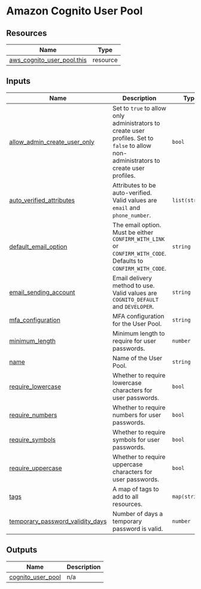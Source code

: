 # Amazon Cognito User Pool

## Resources

| Name | Type |
|------|------|
| [aws_cognito_user_pool.this](https://registry.terraform.io/providers/hashicorp/aws/latest/docs/resources/cognito_user_pool) | resource |

## Inputs

| Name | Description | Type | Default | Required |
|------|-------------|------|---------|:--------:|
| <a name="input_allow_admin_create_user_only"></a> [allow\_admin\_create\_user\_only](#input\_allow\_admin\_create\_user\_only) | Set to `true` to allow only administrators to create user profiles. Set to `false` to allow non-administrators to create user profiles. | `bool` | `true` | no |
| <a name="input_auto_verified_attributes"></a> [auto\_verified\_attributes](#input\_auto\_verified\_attributes) | Attributes to be auto-verified. Valid values are `email` and `phone_number`. | `list(string)` | `[]` | no |
| <a name="input_default_email_option"></a> [default\_email\_option](#input\_default\_email\_option) | The email option. Must be either `CONFIRM_WITH_LINK` or `CONFIRM_WITH_CODE`. Defaults to `CONFIRM_WITH_CODE`. | `string` | `"CONFIRM_WITH_CODE"` | no |
| <a name="input_email_sending_account"></a> [email\_sending\_account](#input\_email\_sending\_account) | Email delivery method to use. Valid values are `COGNITO_DEFAULT` and `DEVELOPER`. | `string` | `"COGNITO_DEFAULT"` | no |
| <a name="input_mfa_configuration"></a> [mfa\_configuration](#input\_mfa\_configuration) | MFA configuration for the User Pool. | `string` | `"OFF"` | no |
| <a name="input_minimum_length"></a> [minimum\_length](#input\_minimum\_length) | Minimum length to require for user passwords. | `number` | `16` | no |
| <a name="input_name"></a> [name](#input\_name) | Name of the User Pool. | `string` | n/a | yes |
| <a name="input_require_lowercase"></a> [require\_lowercase](#input\_require\_lowercase) | Whether to require lowercase characters for user passwords. | `bool` | `true` | no |
| <a name="input_require_numbers"></a> [require\_numbers](#input\_require\_numbers) | Whether to require numbers for user passwords. | `bool` | `true` | no |
| <a name="input_require_symbols"></a> [require\_symbols](#input\_require\_symbols) | Whether to require symbols for user passwords. | `bool` | `true` | no |
| <a name="input_require_uppercase"></a> [require\_uppercase](#input\_require\_uppercase) | Whether to require uppercase characters for user passwords. | `bool` | `true` | no |
| <a name="input_tags"></a> [tags](#input\_tags) | A map of tags to add to all resources. | `map(string)` | `{}` | no |
| <a name="input_temporary_password_validity_days"></a> [temporary\_password\_validity\_days](#input\_temporary\_password\_validity\_days) | Number of days a temporary password is valid. | `number` | `1` | no |

## Outputs

| Name | Description |
|------|-------------|
| <a name="output_cognito_user_pool"></a> [cognito\_user\_pool](#output\_cognito\_user\_pool) | n/a |
